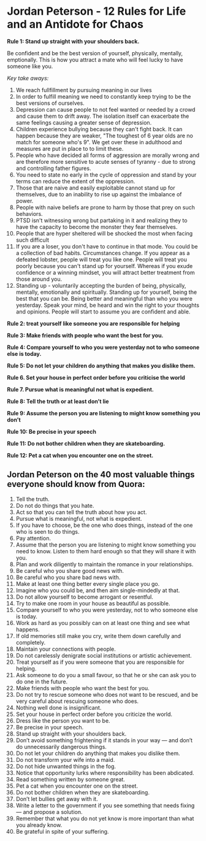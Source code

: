 
# Jordan Peterson - 12 Rules for Life and an Antidote for Chaos

**Rule 1: Stand up straight with your shoulders back.**

Be confident and be the best version of yourself, physically, mentally, emptionally. This is how you attract a mate who will feel lucky to have someone like you.

*Key take aways:*
1. We reach fullfillment by pursuing meaning in our lives
2. In order to fulfill meaning we need to constantly keep trying to be the best versions of ourselves.
3. Depression can cause people to not feel wanted or needed by a crowd and cause them to drift away. The isolation itself can exacerbate the same feelings causing a greater sense of depression. 
4. Children experience bullying because they can't fight back. It can happen because they are weaker, "The toughest of 6 year olds are no match for someone who's 9". We get over these in adulthood and measures are put in place to to limit these. 
5. People who have decided all forms of aggression are morally wrong and are therefore more sensitive to acute senses of tyranny - due to strong and controlling father figures. 
6. You need to state no early in the cycle of oppression and stand by your terms can reduce the extent of the oppression.  
7. Those that are naive and easily exploitable cannot stand up for themselves, due to an inability to rise up against the imbalance of power. 
8. People with naive beliefs are prone to harm by those that prey on such behaviors. 
9. PTSD isn't witnessing wrong but partaking in it and realizing they to have the capacity to become the monster they fear themselves. 
10. People that are hyper sheltered will be shocked the most when facing such difficult 
11. If you are a loser, you don't have to continue in that mode. You could be a collection of bad habits. Circumstances change. If you appear as a defeated lobster, people will treat you like one. People will treat you poorly because you can't stand up for yourself. Whereas if you exude confidence or a winning mindset, you will attract better treatment from those around you. 
12. Standing up - voluntarily accepting the burden of being, physically, mentally, emotionally and spiritually. Standing up for yourself, being the best that you can be. Being better and meaningful than who you were yesterday. Speak your mind, be heard and win the right to your thoughts and opinions. People will start to assume you are confident and able. 


**Rule 2: treat yourself like someone you are responsible for helping**

**Rule 3: Make friends with people who want the best for you.**

**Rule 4: Compare yourself to who you were yesterday not to who someone else is today.**

**Rule 5: Do not let your children do anything that makes you dislike them.**

**Rule 6. Set your house in perfect order before you criticise the world**

**Rule 7. Pursue what is meaningful not what is expedient.**

**Rule 8: Tell the truth or at least don’t lie**

**Rule 9: Assume the person you are listening to might know something you don’t**

**Rule 10: Be precise in your speech**

**Rule 11: Do not bother children when they are skateboarding.**

**Rule 12: Pet a cat when you encounter one on the street.**



## Jordan Peterson on the 40 most valuable things everyone should know from Quora:
1.	Tell the truth.
2.	Do not do things that you hate.
3.	Act so that you can tell the truth about how you act.
4.	Pursue what is meaningful, not what is expedient.
5.	If you have to choose, be the one who does things, instead of the one who is seen to do things.
6.	Pay attention.
7.	Assume that the person you are listening to might know something you need to know. Listen to them hard enough so that they will share it with you.
8.	Plan and work diligently to maintain the romance in your relationships.
9.	Be careful who you share good news with.
10.	Be careful who you share bad news with.
11.	Make at least one thing better every single place you go.
12.	Imagine who you could be, and then aim single-mindedly at that.
13.	Do not allow yourself to become arrogant or resentful.
14.	Try to make one room in your house as beautiful as possible.
15.	Compare yourself to who you were yesterday, not to who someone else is today.
16.	Work as hard as you possibly can on at least one thing and see what happens.
17.	If old memories still make you cry, write them down carefully and completely.
18.	Maintain your connections with people.
19.	Do not carelessly denigrate social institutions or artistic achievement.
20.	Treat yourself as if you were someone that you are responsible for helping.
21.	Ask someone to do you a small favour, so that he or she can ask you to do one in the future.
22.	Make friends with people who want the best for you.
23.	Do not try to rescue someone who does not want to be rescued, and be very careful about rescuing someone who does.
24.	Nothing well done is insignificant.
25.	Set your house in perfect order before you criticize the world.
26.	Dress like the person you want to be.
27.	Be precise in your speech.
28.	Stand up straight with your shoulders back.
29.	Don’t avoid something frightening if it stands in your way — and don’t do unnecessarily dangerous things.
30.	Do not let your children do anything that makes you dislike them.
31.	Do not transform your wife into a maid.
32.	Do not hide unwanted things in the fog.
33.	Notice that opportunity lurks where responsibility has been abdicated.
34.	Read something written by someone great.
35.	Pet a cat when you encounter one on the street.
36.	Do not bother children when they are skateboarding.
37.	Don’t let bullies get away with it.
38.	Write a letter to the government if you see something that needs fixing — and propose a solution.
39.	Remember that what you do not yet know is more important than what you already know.
40.	Be grateful in spite of your suffering.
